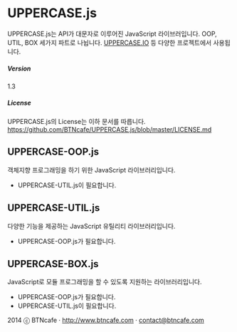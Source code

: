 # UPPERCASE.js
UPPERCASE.js는 API가 대문자로 이루어진 JavaScript 라이브러입니다. OOP, UTIL, BOX 세가지 파트로 나뉩니다. [UPPERCASE.IO](http://UPPERCASE.IO) 등 다양한 프로젝트에서 사용됩니다.

##### Version
1.3

##### License
UPPERCASE.js의 License는 이하 문서를 따릅니다.
https://github.com/BTNcafe/UPPERCASE.js/blob/master/LICENSE.md


## UPPERCASE-OOP.js
객체지향 프로그래밍을 하기 위한 JavaScript 라이브러리입니다.
- UPPERCASE-UTIL.js이 필요합니다.

## UPPERCASE-UTIL.js
다양한 기능을 제공하는 JavaScript 유틸리티 라이브러리입니다.
- UPPERCASE-OOP.js가 필요합니다.

## UPPERCASE-BOX.js
JavaScript로 모듈 프로그래밍을 할 수 있도록 지원하는 라이브러리입니다.
- UPPERCASE-OOP.js가 필요합니다.
- UPPERCASE-UTIL.js이 필요합니다.

2014 ⓒ BTNcafe · http://www.btncafe.com · contact@btncafe.com
